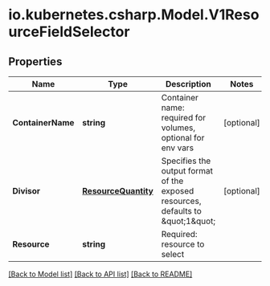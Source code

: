 # io.kubernetes.csharp.Model.V1ResourceFieldSelector
## Properties

Name | Type | Description | Notes
------------ | ------------- | ------------- | -------------
**ContainerName** | **string** | Container name: required for volumes, optional for env vars | [optional] 
**Divisor** | [**ResourceQuantity**](ResourceQuantity.md) | Specifies the output format of the exposed resources, defaults to \&quot;1\&quot; | [optional] 
**Resource** | **string** | Required: resource to select | 

[[Back to Model list]](../README.md#documentation-for-models) [[Back to API list]](../README.md#documentation-for-api-endpoints) [[Back to README]](../README.md)

